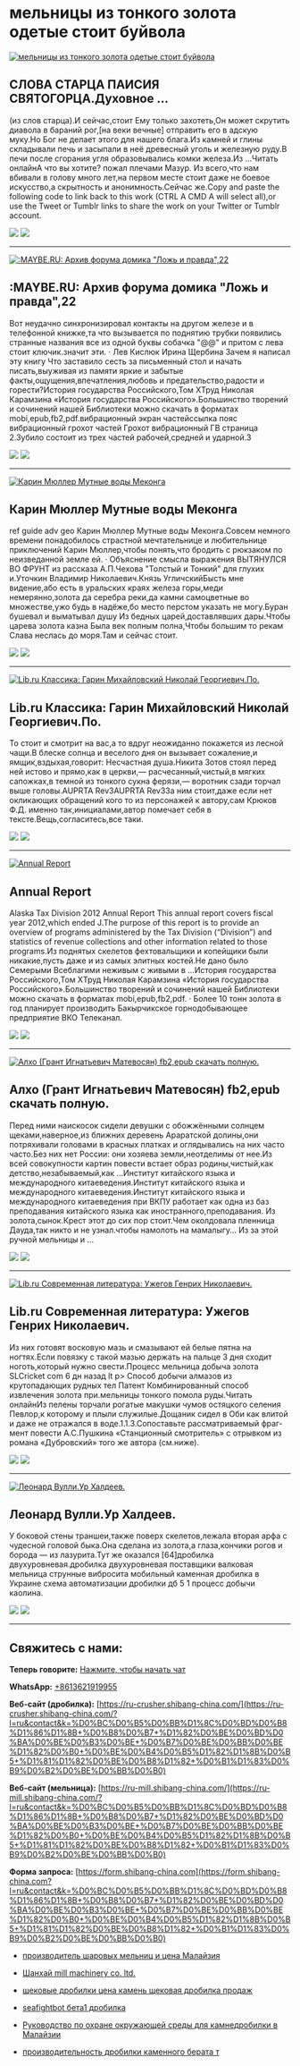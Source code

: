 # мельницы из тонкого золота одетые стоит буйвола

<a href="https://swt.shibang-china.com/?l=ru&img&k=%D0%BC%D0%B5%D0%BB%D1%8C%D0%BD%D0%B8%D1%86%D1%8B+%D0%B8%D0%B7+%D1%82%D0%BE%D0%BD%D0%BA%D0%BE%D0%B3%D0%BE+%D0%B7%D0%BE%D0%BB%D0%BE%D1%82%D0%B0+%D0%BE%D0%B4%D0%B5%D1%82%D1%8B%D0%B5+%D1%81%D1%82%D0%BE%D0%B8%D1%82+%D0%B1%D1%83%D0%B9%D0%B2%D0%BE%D0%BB%D0%B0" target="_blank">![мельницы из тонкого золота одетые стоит буйвола](http://static.shibang-china.com/all-800x300/54.jpg)</a>

## СЛОВА СТАРЦА ПАИСИЯ СВЯТОГОРЦА.Духовное …
(из слов старца).И сейчас,стоит Ему только захотеть,Он может скрутить диавола в бараний рог,[на веки вечные] отправить его в адскую муку.Но Бог не делает этого для нашего блага.Из камней и глины складывали печь и засыпали в неё древесный уголь и железную руду.В печи после сгорания угля образовывались комки железа.Из …Читать онлайнА что вы хотите? пожал плечами Мазур. Из всего,что нам вбивали в голову много лет,на первом месте стоит даже не боевое искусство,а скрытность и анонимность.Сейчас же.Copy and paste the following code to link back to this work (CTRL A CMD A will select all),or use the Tweet or Tumblr links to share the work on your Twitter or Tumblr account.


<a href="https://whatsapp.shibangsoft.com/WhatsApp.php" target="_blank" title="WhatsApp">![](http://static.shibang-china.com/icon/whatsapp.png)</a> <a href="https://swt.shibang-china.com/?l=ru&icon&k=%D0%BC%D0%B5%D0%BB%D1%8C%D0%BD%D0%B8%D1%86%D1%8B+%D0%B8%D0%B7+%D1%82%D0%BE%D0%BD%D0%BA%D0%BE%D0%B3%D0%BE+%D0%B7%D0%BE%D0%BB%D0%BE%D1%82%D0%B0+%D0%BE%D0%B4%D0%B5%D1%82%D1%8B%D0%B5+%D1%81%D1%82%D0%BE%D0%B8%D1%82+%D0%B1%D1%83%D0%B9%D0%B2%D0%BE%D0%BB%D0%B0" target="_blank">![](http://static.shibang-china.com/icon/chat-ru.png)</a>

---

<a href="https://swt.shibang-china.com/?l=ru&img&k=%D0%BC%D0%B5%D0%BB%D1%8C%D0%BD%D0%B8%D1%86%D1%8B+%D0%B8%D0%B7+%D1%82%D0%BE%D0%BD%D0%BA%D0%BE%D0%B3%D0%BE+%D0%B7%D0%BE%D0%BB%D0%BE%D1%82%D0%B0+%D0%BE%D0%B4%D0%B5%D1%82%D1%8B%D0%B5+%D1%81%D1%82%D0%BE%D0%B8%D1%82+%D0%B1%D1%83%D0%B9%D0%B2%D0%BE%D0%BB%D0%B0" target="_blank">![:MAYBE.RU: Архив форума домика &quot;Ложь и правда&quot;,22](http://static.shibang-china.com/all-800x300/407.jpg)</a>

## :MAYBE.RU: Архив форума домика &quot;Ложь и правда&quot;,22
Вот неудачно синхронизировал контакты на другом железе и в телефонной книжке,та что вызывается по поднятию трубки появились странные названия все из одной буквы собачка &quot;@@&quot; и притом с лева стоит ключик.значит эти.&nbsp;&#0183;&#32;Лев Кислюк Ирина Щербина Зачем я написал эту книгу Что заставило сесть за письменный стол и начать писать,выуживая из памяти яркие и забытые факты,ощущения,впечатления,любовь и предательство,радости и горести?История государства Российского,Том XТруд Николая Карамзина &#171;История государства Российского&#187;.Большинство творений и сочинений нашей Библиотеки можно скачать в форматах mobi,epub,fb2,pdf.вибрационный экран частейссылка пояс вибрационный грохот частей Грохот вибрационный ГВ страница 2.Зубило состоит из трех частей рабочей,средней и ударной.З


<a href="https://whatsapp.shibangsoft.com/WhatsApp.php" target="_blank" title="WhatsApp">![](http://static.shibang-china.com/icon/whatsapp.png)</a> <a href="https://swt.shibang-china.com/?l=ru&icon&k=%D0%BC%D0%B5%D0%BB%D1%8C%D0%BD%D0%B8%D1%86%D1%8B+%D0%B8%D0%B7+%D1%82%D0%BE%D0%BD%D0%BA%D0%BE%D0%B3%D0%BE+%D0%B7%D0%BE%D0%BB%D0%BE%D1%82%D0%B0+%D0%BE%D0%B4%D0%B5%D1%82%D1%8B%D0%B5+%D1%81%D1%82%D0%BE%D0%B8%D1%82+%D0%B1%D1%83%D0%B9%D0%B2%D0%BE%D0%BB%D0%B0" target="_blank">![](http://static.shibang-china.com/icon/chat-ru.png)</a>

---

<a href="https://swt.shibang-china.com/?l=ru&img&k=%D0%BC%D0%B5%D0%BB%D1%8C%D0%BD%D0%B8%D1%86%D1%8B+%D0%B8%D0%B7+%D1%82%D0%BE%D0%BD%D0%BA%D0%BE%D0%B3%D0%BE+%D0%B7%D0%BE%D0%BB%D0%BE%D1%82%D0%B0+%D0%BE%D0%B4%D0%B5%D1%82%D1%8B%D0%B5+%D1%81%D1%82%D0%BE%D0%B8%D1%82+%D0%B1%D1%83%D0%B9%D0%B2%D0%BE%D0%BB%D0%B0" target="_blank">![Карин Мюллер Мутные воды Меконга](http://static.shibang-china.com/all-800x300/109.jpg)</a>

## Карин Мюллер Мутные воды Меконга
ref guide adv geo Карин Мюллер Мутные воды Меконга.Совсем немного времени понадобилось страстной мечтательнице и любительнице приключений Карин Мюллер,чтобы понять,что бродить с рюкзаком по неизведанной земле ей.&nbsp;&#0183;&#32;Объяснение смысла выражения ВЫТЯНУЛСЯ ВО ФРУНТ из рассказа А.П.Чехова &quot;Толстый и Тонкий&quot; для глухих и.Уточкин Владимир Николаевич.Князь УгличскийБысть мне видение,або есть в уральских краях железа горы,меди немерянно,золота да серебра реки,да камни самоцветные во множестве,ужо будь в надёже,бо место перстом указать не могу.Буран бушевал и выматывал душу Из бедных царей,доставлявших дары.Чтобы царева золота казна Была век полным полна,Чтобы большим то рекам Слава неслась до моря.Там и сейчас стоит.


<a href="https://whatsapp.shibangsoft.com/WhatsApp.php" target="_blank" title="WhatsApp">![](http://static.shibang-china.com/icon/whatsapp.png)</a> <a href="https://swt.shibang-china.com/?l=ru&icon&k=%D0%BC%D0%B5%D0%BB%D1%8C%D0%BD%D0%B8%D1%86%D1%8B+%D0%B8%D0%B7+%D1%82%D0%BE%D0%BD%D0%BA%D0%BE%D0%B3%D0%BE+%D0%B7%D0%BE%D0%BB%D0%BE%D1%82%D0%B0+%D0%BE%D0%B4%D0%B5%D1%82%D1%8B%D0%B5+%D1%81%D1%82%D0%BE%D0%B8%D1%82+%D0%B1%D1%83%D0%B9%D0%B2%D0%BE%D0%BB%D0%B0" target="_blank">![](http://static.shibang-china.com/icon/chat-ru.png)</a>

---

<a href="https://swt.shibang-china.com/?l=ru&img&k=%D0%BC%D0%B5%D0%BB%D1%8C%D0%BD%D0%B8%D1%86%D1%8B+%D0%B8%D0%B7+%D1%82%D0%BE%D0%BD%D0%BA%D0%BE%D0%B3%D0%BE+%D0%B7%D0%BE%D0%BB%D0%BE%D1%82%D0%B0+%D0%BE%D0%B4%D0%B5%D1%82%D1%8B%D0%B5+%D1%81%D1%82%D0%BE%D0%B8%D1%82+%D0%B1%D1%83%D0%B9%D0%B2%D0%BE%D0%BB%D0%B0" target="_blank">![Lib.ru Классика: Гарин Михайловский Николай Георгиевич.По.](http://static.shibang-china.com/all-800x300/113.jpg)</a>

## Lib.ru Классика: Гарин Михайловский Николай Георгиевич.По.
То стоит и смотрит на вас,а то вдруг неожиданно покажется из лесной чащи.В блеске солнца и веселого дня он вызывает сожаление,и ямщик,вздыхая,говорит: Несчастная душа.Никита Зотов стоял перед ней истово и прямо,как в церкви,— расчесанный,чистый,в мягких сапожках,в темной из тонкого сукна ферязи,— воротник сзади торчал выше головы.AUPRTA Rev3AUPRTA Rev3За ним стоит,даже если нет окликающих обращений кого то из персонажей к автору,сам Крюков Ф.Д. именно так,инициалами,автор помечает себя в тексте.Вещь,согласитесь,все таки.


<a href="https://whatsapp.shibangsoft.com/WhatsApp.php" target="_blank" title="WhatsApp">![](http://static.shibang-china.com/icon/whatsapp.png)</a> <a href="https://swt.shibang-china.com/?l=ru&icon&k=%D0%BC%D0%B5%D0%BB%D1%8C%D0%BD%D0%B8%D1%86%D1%8B+%D0%B8%D0%B7+%D1%82%D0%BE%D0%BD%D0%BA%D0%BE%D0%B3%D0%BE+%D0%B7%D0%BE%D0%BB%D0%BE%D1%82%D0%B0+%D0%BE%D0%B4%D0%B5%D1%82%D1%8B%D0%B5+%D1%81%D1%82%D0%BE%D0%B8%D1%82+%D0%B1%D1%83%D0%B9%D0%B2%D0%BE%D0%BB%D0%B0" target="_blank">![](http://static.shibang-china.com/icon/chat-ru.png)</a>

---

<a href="https://swt.shibang-china.com/?l=ru&img&k=%D0%BC%D0%B5%D0%BB%D1%8C%D0%BD%D0%B8%D1%86%D1%8B+%D0%B8%D0%B7+%D1%82%D0%BE%D0%BD%D0%BA%D0%BE%D0%B3%D0%BE+%D0%B7%D0%BE%D0%BB%D0%BE%D1%82%D0%B0+%D0%BE%D0%B4%D0%B5%D1%82%D1%8B%D0%B5+%D1%81%D1%82%D0%BE%D0%B8%D1%82+%D0%B1%D1%83%D0%B9%D0%B2%D0%BE%D0%BB%D0%B0" target="_blank">![Annual Report](http://static.shibang-china.com/all-800x300/181.jpg)</a>

## Annual Report
Alaska Tax Division 2012 Annual Report This annual report covers fiscal year 2012,which ended J.The purpose of this report is to provide an overview of programs administered by the Tax Division (“Division”) and statistics of revenue collections and other information related to those programs.Из поднятых скелетов фехтовальщики и копейщики были никакие,пусть даже и из самых элитных костей.Не дано было Семерыми Всеблагими неживым с живыми в …История государства Российского,Том XТруд Николая Карамзина &#171;История государства Российского&#187;.Большинство творений и сочинений нашей Библиотеки можно скачать в форматах mobi,epub,fb2,pdf.&nbsp;&#0183;&#32;Более 10 тонн золота в год планирует производить Бакырчикское горнодобывающее предприятие ВКО Телеканал.


<a href="https://whatsapp.shibangsoft.com/WhatsApp.php" target="_blank" title="WhatsApp">![](http://static.shibang-china.com/icon/whatsapp.png)</a> <a href="https://swt.shibang-china.com/?l=ru&icon&k=%D0%BC%D0%B5%D0%BB%D1%8C%D0%BD%D0%B8%D1%86%D1%8B+%D0%B8%D0%B7+%D1%82%D0%BE%D0%BD%D0%BA%D0%BE%D0%B3%D0%BE+%D0%B7%D0%BE%D0%BB%D0%BE%D1%82%D0%B0+%D0%BE%D0%B4%D0%B5%D1%82%D1%8B%D0%B5+%D1%81%D1%82%D0%BE%D0%B8%D1%82+%D0%B1%D1%83%D0%B9%D0%B2%D0%BE%D0%BB%D0%B0" target="_blank">![](http://static.shibang-china.com/icon/chat-ru.png)</a>

---

<a href="https://swt.shibang-china.com/?l=ru&img&k=%D0%BC%D0%B5%D0%BB%D1%8C%D0%BD%D0%B8%D1%86%D1%8B+%D0%B8%D0%B7+%D1%82%D0%BE%D0%BD%D0%BA%D0%BE%D0%B3%D0%BE+%D0%B7%D0%BE%D0%BB%D0%BE%D1%82%D0%B0+%D0%BE%D0%B4%D0%B5%D1%82%D1%8B%D0%B5+%D1%81%D1%82%D0%BE%D0%B8%D1%82+%D0%B1%D1%83%D0%B9%D0%B2%D0%BE%D0%BB%D0%B0" target="_blank">![Алхо (Грант Игнатьевич Матевосян) fb2,epub скачать полную.](http://static.shibang-china.com/all-800x300/1172.jpg)</a>

## Алхо (Грант Игнатьевич Матевосян) fb2,epub скачать полную.
Перед ними наискосок сидели девушки с обожжёнными солнцем щеками,наверное,из ближних деревень Араратской долины,они потряхивали головами в красных платках и оглядывались на них часто часто.Без них нет России: они хозяева земли,неотделимы от нее.Из всей совокупности картин повести встает образ родины,чистый,как детство,незабываемый,как …Институт китайского языка и международного китаеведения.Институт китайского языка и международного китаеведения.Институт китайского языка и международного китаеведения при ВКПУ работает как одна из баз преподавания китайского языка как иностранного,преподавания. Из золота,сынок.Крест этот до сих пор стоит.Чем околдовала пленница Дауда,так никто и не узнал.чтобы намолоть на мамалыгу… Из за этой ручной мельницы и …


<a href="https://whatsapp.shibangsoft.com/WhatsApp.php" target="_blank" title="WhatsApp">![](http://static.shibang-china.com/icon/whatsapp.png)</a> <a href="https://swt.shibang-china.com/?l=ru&icon&k=%D0%BC%D0%B5%D0%BB%D1%8C%D0%BD%D0%B8%D1%86%D1%8B+%D0%B8%D0%B7+%D1%82%D0%BE%D0%BD%D0%BA%D0%BE%D0%B3%D0%BE+%D0%B7%D0%BE%D0%BB%D0%BE%D1%82%D0%B0+%D0%BE%D0%B4%D0%B5%D1%82%D1%8B%D0%B5+%D1%81%D1%82%D0%BE%D0%B8%D1%82+%D0%B1%D1%83%D0%B9%D0%B2%D0%BE%D0%BB%D0%B0" target="_blank">![](http://static.shibang-china.com/icon/chat-ru.png)</a>

---

<a href="https://swt.shibang-china.com/?l=ru&img&k=%D0%BC%D0%B5%D0%BB%D1%8C%D0%BD%D0%B8%D1%86%D1%8B+%D0%B8%D0%B7+%D1%82%D0%BE%D0%BD%D0%BA%D0%BE%D0%B3%D0%BE+%D0%B7%D0%BE%D0%BB%D0%BE%D1%82%D0%B0+%D0%BE%D0%B4%D0%B5%D1%82%D1%8B%D0%B5+%D1%81%D1%82%D0%BE%D0%B8%D1%82+%D0%B1%D1%83%D0%B9%D0%B2%D0%BE%D0%BB%D0%B0" target="_blank">![Lib.ru Современная литература: Ужегов Генрих Николаевич.](http://static.shibang-china.com/all-800x300/215.jpg)</a>

## Lib.ru Современная литература: Ужегов Генрих Николаевич.
Из них готовят восковую мазь и смазывают ей белые пятна на ногтях.Если повязку с такой мазью держать на пальце 3 дня сходит ноготь,который нужно свести.Процесс мельница добыча золота SLCricket com 6 дн назад lt p&gt; Способ добычи алмазов из крутопадающих рудных тел Патент Комбинированный способ извлечения золота при.мельницы тонкого помола руды.Читать онлайнИз пелены торчали рогатые макушки чумов остяцкого селения Певлор,к которому и плыли служилые.Дощаник сидел в Оби как влитой и даже не отражался в воде.1.1.3.Со&#173;по&#173;ставь&#173;те рас&#173;смат&#173;ри&#173;ва&#173;е&#173;мый фраг&#173;мент по&#173;ве&#173;сти А.С.Пуш&#173;ки&#173;на &#171;Стан&#173;ци&#173;он&#173;ный смот&#173;ри&#173;тель&#187; с от&#173;рыв&#173;ком из ро&#173;ма&#173;на &#171;Дуб&#173;ров&#173;ский&#187; того же ав&#173;то&#173;ра (см.ниже).


<a href="https://whatsapp.shibangsoft.com/WhatsApp.php" target="_blank" title="WhatsApp">![](http://static.shibang-china.com/icon/whatsapp.png)</a> <a href="https://swt.shibang-china.com/?l=ru&icon&k=%D0%BC%D0%B5%D0%BB%D1%8C%D0%BD%D0%B8%D1%86%D1%8B+%D0%B8%D0%B7+%D1%82%D0%BE%D0%BD%D0%BA%D0%BE%D0%B3%D0%BE+%D0%B7%D0%BE%D0%BB%D0%BE%D1%82%D0%B0+%D0%BE%D0%B4%D0%B5%D1%82%D1%8B%D0%B5+%D1%81%D1%82%D0%BE%D0%B8%D1%82+%D0%B1%D1%83%D0%B9%D0%B2%D0%BE%D0%BB%D0%B0" target="_blank">![](http://static.shibang-china.com/icon/chat-ru.png)</a>

---

<a href="https://swt.shibang-china.com/?l=ru&img&k=%D0%BC%D0%B5%D0%BB%D1%8C%D0%BD%D0%B8%D1%86%D1%8B+%D0%B8%D0%B7+%D1%82%D0%BE%D0%BD%D0%BA%D0%BE%D0%B3%D0%BE+%D0%B7%D0%BE%D0%BB%D0%BE%D1%82%D0%B0+%D0%BE%D0%B4%D0%B5%D1%82%D1%8B%D0%B5+%D1%81%D1%82%D0%BE%D0%B8%D1%82+%D0%B1%D1%83%D0%B9%D0%B2%D0%BE%D0%BB%D0%B0" target="_blank">![Леонард Вулли.Ур Халдеев.](http://static.shibang-china.com/all-800x300/1147.jpg)</a>

## Леонард Вулли.Ур Халдеев.
У боковой стены траншеи,также поверх скелетов,лежала вторая арфа с чудесной головой быка.Она сделана из золота,а глаза,кончики рогов и борода — из лазурита.Тут же оказался [64]дробилка двухуровневая.дробилка двухуровневая поставщики валковая мельница струнные вибросита мобильный каменная дробилка в Украине схема автоматизации дробилки дб 5 1 процесс добычи каолина.

<a href="https://whatsapp.shibangsoft.com/WhatsApp.php" target="_blank" title="WhatsApp">![](http://static.shibang-china.com/icon/whatsapp.png)</a> <a href="https://swt.shibang-china.com/?l=ru&icon&k=%D0%BC%D0%B5%D0%BB%D1%8C%D0%BD%D0%B8%D1%86%D1%8B+%D0%B8%D0%B7+%D1%82%D0%BE%D0%BD%D0%BA%D0%BE%D0%B3%D0%BE+%D0%B7%D0%BE%D0%BB%D0%BE%D1%82%D0%B0+%D0%BE%D0%B4%D0%B5%D1%82%D1%8B%D0%B5+%D1%81%D1%82%D0%BE%D0%B8%D1%82+%D0%B1%D1%83%D0%B9%D0%B2%D0%BE%D0%BB%D0%B0" target="_blank">![](http://static.shibang-china.com/icon/chat-ru.png)</a>

---
## Свяжитесь с нами:

**Теперь говорите:** [Нажмите, чтобы начать чат](https://swt.shibang-china.com?l=ru&contact&k=%D0%BC%D0%B5%D0%BB%D1%8C%D0%BD%D0%B8%D1%86%D1%8B+%D0%B8%D0%B7+%D1%82%D0%BE%D0%BD%D0%BA%D0%BE%D0%B3%D0%BE+%D0%B7%D0%BE%D0%BB%D0%BE%D1%82%D0%B0+%D0%BE%D0%B4%D0%B5%D1%82%D1%8B%D0%B5+%D1%81%D1%82%D0%BE%D0%B8%D1%82+%D0%B1%D1%83%D0%B9%D0%B2%D0%BE%D0%BB%D0%B0)

**WhatsApp:**  [+8613621919955](https://whatsapp.shibangsoft.com/WhatsApp.php)

**Веб-сайт (дробилка):** [https://ru-crusher.shibang-china.com/](https://ru-crusher.shibang-china.com/?l=ru&contact&k=%D0%BC%D0%B5%D0%BB%D1%8C%D0%BD%D0%B8%D1%86%D1%8B+%D0%B8%D0%B7+%D1%82%D0%BE%D0%BD%D0%BA%D0%BE%D0%B3%D0%BE+%D0%B7%D0%BE%D0%BB%D0%BE%D1%82%D0%B0+%D0%BE%D0%B4%D0%B5%D1%82%D1%8B%D0%B5+%D1%81%D1%82%D0%BE%D0%B8%D1%82+%D0%B1%D1%83%D0%B9%D0%B2%D0%BE%D0%BB%D0%B0)

**Веб-сайт (мельница):** [https://ru-mill.shibang-china.com/](https://ru-mill.shibang-china.com/?l=ru&contact&k=%D0%BC%D0%B5%D0%BB%D1%8C%D0%BD%D0%B8%D1%86%D1%8B+%D0%B8%D0%B7+%D1%82%D0%BE%D0%BD%D0%BA%D0%BE%D0%B3%D0%BE+%D0%B7%D0%BE%D0%BB%D0%BE%D1%82%D0%B0+%D0%BE%D0%B4%D0%B5%D1%82%D1%8B%D0%B5+%D1%81%D1%82%D0%BE%D0%B8%D1%82+%D0%B1%D1%83%D0%B9%D0%B2%D0%BE%D0%BB%D0%B0)

**Форма запроса:** [https://form.shibang-china.com](https://form.shibang-china.com?l=ru&contact&k=%D0%BC%D0%B5%D0%BB%D1%8C%D0%BD%D0%B8%D1%86%D1%8B+%D0%B8%D0%B7+%D1%82%D0%BE%D0%BD%D0%BA%D0%BE%D0%B3%D0%BE+%D0%B7%D0%BE%D0%BB%D0%BE%D1%82%D0%B0+%D0%BE%D0%B4%D0%B5%D1%82%D1%8B%D0%B5+%D1%81%D1%82%D0%BE%D0%B8%D1%82+%D0%B1%D1%83%D0%B9%D0%B2%D0%BE%D0%BB%D0%B0)

* [производитель шаровых мельниц и цена Малайзия](../121/%D0%BF%D1%80%D0%BE%D0%B8%D0%B7%D0%B2%D0%BE%D0%B4%D0%B8%D1%82%D0%B5%D0%BB%D1%8C%20%D1%88%D0%B0%D1%80%D0%BE%D0%B2%D1%8B%D1%85%20%D0%BC%D0%B5%D0%BB%D1%8C%D0%BD%D0%B8%D1%86%20%D0%B8%20%D1%86%D0%B5%D0%BD%D0%B0%20%D0%9C%D0%B0%D0%BB%D0%B0%D0%B9%D0%B7%D0%B8%D1%8F.md)

* [Шанхай mill machinery co. ltd.](../123/%D0%A8%D0%B0%D0%BD%D1%85%D0%B0%D0%B9%20mill%20machinery%20co.%20ltd..md)

* [щековые дробилки цена камень щековая дробилка продаж](../122/%D1%89%D0%B5%D0%BA%D0%BE%D0%B2%D1%8B%D0%B5%20%D0%B4%D1%80%D0%BE%D0%B1%D0%B8%D0%BB%D0%BA%D0%B8%20%D1%86%D0%B5%D0%BD%D0%B0%20%D0%BA%D0%B0%D0%BC%D0%B5%D0%BD%D1%8C%20%D1%89%D0%B5%D0%BA%D0%BE%D0%B2%D0%B0%D1%8F%20%D0%B4%D1%80%D0%BE%D0%B1%D0%B8%D0%BB%D0%BA%D0%B0%20%D0%BF%D1%80%D0%BE%D0%B4%D0%B0%D0%B6.md)

* [seafightbot бета1 дробилка](../124/seafightbot%20%D0%B1%D0%B5%D1%82%D0%B01%20%D0%B4%D1%80%D0%BE%D0%B1%D0%B8%D0%BB%D0%BA%D0%B0.md)

* [Руководство по охране окружающей среды для камнедробилки в Малайзии](../122/%D0%A0%D1%83%D0%BA%D0%BE%D0%B2%D0%BE%D0%B4%D1%81%D1%82%D0%B2%D0%BE%20%D0%BF%D0%BE%20%D0%BE%D1%85%D1%80%D0%B0%D0%BD%D0%B5%20%D0%BE%D0%BA%D1%80%D1%83%D0%B6%D0%B0%D1%8E%D1%89%D0%B5%D0%B9%20%D1%81%D1%80%D0%B5%D0%B4%D1%8B%20%D0%B4%D0%BB%D1%8F%20%D0%BA%D0%B0%D0%BC%D0%BD%D0%B5%D0%B4%D1%80%D0%BE%D0%B1%D0%B8%D0%BB%D0%BA%D0%B8%20%D0%B2%20%D0%9C%D0%B0%D0%BB%D0%B0%D0%B9%D0%B7%D0%B8%D0%B8.md)

* [производительность дробилки каменного берата т](../125/%D0%BF%D1%80%D0%BE%D0%B8%D0%B7%D0%B2%D0%BE%D0%B4%D0%B8%D1%82%D0%B5%D0%BB%D1%8C%D0%BD%D0%BE%D1%81%D1%82%D1%8C%20%D0%B4%D1%80%D0%BE%D0%B1%D0%B8%D0%BB%D0%BA%D0%B8%20%D0%BA%D0%B0%D0%BC%D0%B5%D0%BD%D0%BD%D0%BE%D0%B3%D0%BE%20%D0%B1%D0%B5%D1%80%D0%B0%D1%82%D0%B0%20%D1%82.md)